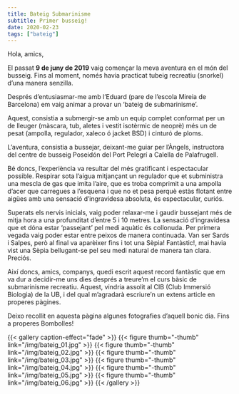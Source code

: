 ```yaml
---
title: Bateig Submarinisme
subtitle: Primer busseig!
date: 2020-02-23
tags: ["bateig"]
---
```


Hola, amics,

El passat **9 de juny de 2019** vaig començar la meva aventura en el món del busseig. Fins al moment, només havia practicat tubeig recreatiu (snorkel) d’una manera senzilla. 

Després d’entusiasmar-me amb l’Eduard (pare de l’escola Mireia de Barcelona) em vaig animar a provar un ‘bateig de submarinisme’. 

Aquest, consistia a submergir-se amb un equip complet conformat per un de lleuger (màscara, tub, aletes i vestit isotèrmic de neoprè) més un de pesat (ampolla, regulador, xaleco ó jacket BSD) i cinturó de ploms. 

L’aventura, consistia a bussejar, deixant-me guiar per l’Àngels, instructora del centre de busseig Poseidón del Port Pelegrí a Calella de Palafrugell.

Bé doncs, l’experiència va resultar del més gratificant i espectacular possible. Respirar sota l’aigua mitjançant un regulador que et subministra una mescla de gas que imita l’aire, que es troba comprimit a una ampolla d’acer que carregues a l’esquena i que no et pesa perquè estàs flotant entre aigües amb una sensació d’ingravidesa absoluta, és espectacular, curiós.

Superats els nervis inicials, vaig poder relaxar-me i gaudir bussejant més de mitja hora a una profunditat d’entre 5 i 10 metres. La sensació d’ingravidesa que et dóna estar ‘passejant’ pel medi aquàtic és collonuda. Per primera vegada vaig poder estar entre peixos de manera continuada. Van ser Sards i Salpes, però al final va aparèixer fins i tot una Sèpia! Fantàstic!, mai havia vist una Sèpia bellugant-se pel seu medi natural de manera tan clara. Preciós.

Així doncs, amics, companys, quedi escrit aquest record fantàstic que em va dur a decidir-me uns dies després a treure’m el curs bàsic de submarinisme recreatiu. Aquest, vindria assolit al CIB (Club Immersió Biologia) de la UB, i del qual m’agradarà escriure’n un extens article en properes pàgines.

Deixo recollit en aquesta pàgina algunes fotografies d’aquell bonic dia. Fins a properes Bombolles!

{{< gallery caption-effect="fade" >}}
  {{< figure thumb="-thumb" link="/img/bateig_01.jpg" >}}
  {{< figure thumb="-thumb" link="/img/bateig_02.jpg" >}}
  {{< figure thumb="-thumb" link="/img/bateig_03.jpg" >}}
  {{< figure thumb="-thumb" link="/img/bateig_04.jpg" >}}
  {{< figure thumb="-thumb" link="/img/bateig_05.jpg" >}}
  {{< figure thumb="-thumb" link="/img/bateig_06.jpg" >}}
{{< /gallery >}}
